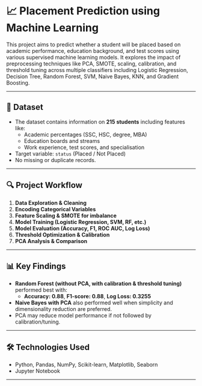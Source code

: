 # 📈 Placement Prediction using Machine Learning

This project aims to predict whether a student will be placed based on academic performance, education background, and test scores using various supervised machine learning models. It explores the impact of preprocessing techniques like PCA, SMOTE, scaling, calibration, and threshold tuning across multiple classifiers including Logistic Regression, Decision Tree, Random Forest, SVM, Naive Bayes, KNN, and Gradient Boosting.

---

## 📁 Dataset

- The dataset contains information on **215 students** including features like:
  - Academic percentages (SSC, HSC, degree, MBA)
  - Education boards and streams
  - Work experience, test scores, and specialisation
- Target variable: `status` (Placed / Not Placed)
- No missing or duplicate records.

---

## 🔍 Project Workflow

1. **Data Exploration & Cleaning**
2. **Encoding Categorical Variables**
3. **Feature Scaling & SMOTE for imbalance**
4. **Model Training (Logistic Regression, SVM, RF, etc.)**
5. **Model Evaluation (Accuracy, F1, ROC AUC, Log Loss)**
6. **Threshold Optimization & Calibration**
7. **PCA Analysis & Comparison**

---

## 📊 Key Findings

- **Random Forest (without PCA, with calibration & threshold tuning)** performed best with:
  - **Accuracy: 0.88**, **F1-score: 0.88**, **Log Loss: 0.3255**
- **Naive Bayes with PCA** also performed well when simplicity and dimensionality reduction are preferred.
- PCA may reduce model performance if not followed by calibration/tuning.

---

## 🛠️ Technologies Used

- Python, Pandas, NumPy, Scikit-learn, Matplotlib, Seaborn
- Jupyter Notebook

---

